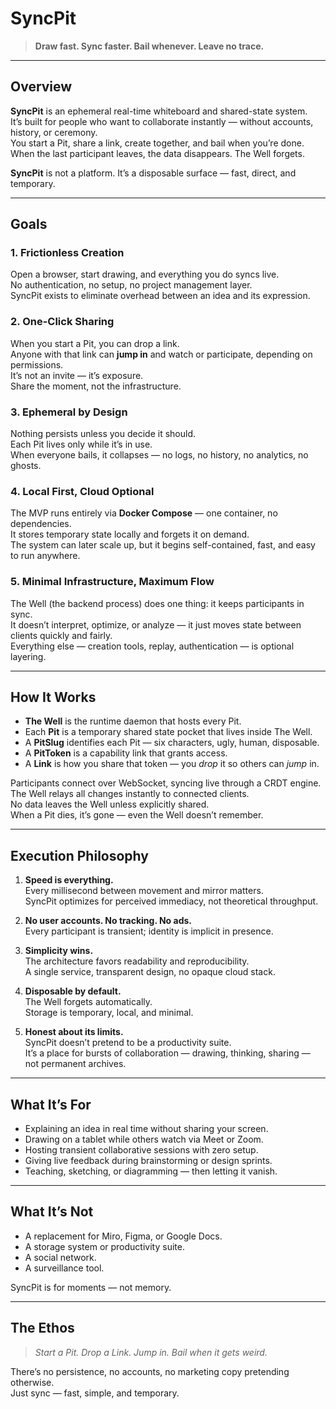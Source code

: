 # SyncPit

> **Draw fast. Sync faster. Bail whenever. Leave no trace.**

---

## Overview

**SyncPit** is an ephemeral real-time whiteboard and shared-state system.  
It’s built for people who want to collaborate instantly — without accounts, history, or ceremony.  
You start a Pit, share a link, create together, and bail when you’re done.  
When the last participant leaves, the data disappears. The Well forgets.

**SyncPit** is not a platform. It’s a disposable surface — fast, direct, and temporary.

---

## Goals

### 1. Frictionless Creation
Open a browser, start drawing, and everything you do syncs live.  
No authentication, no setup, no project management layer.  
SyncPit exists to eliminate overhead between an idea and its expression.

### 2. One-Click Sharing
When you start a Pit, you can drop a link.  
Anyone with that link can **jump in** and watch or participate, depending on permissions.  
It’s not an invite — it’s exposure.  
Share the moment, not the infrastructure.

### 3. Ephemeral by Design
Nothing persists unless you decide it should.  
Each Pit lives only while it’s in use.  
When everyone bails, it collapses — no logs, no history, no analytics, no ghosts.

### 4. Local First, Cloud Optional
The MVP runs entirely via **Docker Compose** — one container, no dependencies.  
It stores temporary state locally and forgets it on demand.  
The system can later scale up, but it begins self-contained, fast, and easy to run anywhere.

### 5. Minimal Infrastructure, Maximum Flow
The Well (the backend process) does one thing: it keeps participants in sync.  
It doesn’t interpret, optimize, or analyze — it just moves state between clients quickly and fairly.  
Everything else — creation tools, replay, authentication — is optional layering.

---

## How It Works

- **The Well** is the runtime daemon that hosts every Pit.  
- Each **Pit** is a temporary shared state pocket that lives inside The Well.  
- A **PitSlug** identifies each Pit — six characters, ugly, human, disposable.  
- A **PitToken** is a capability link that grants access.  
- A **Link** is how you share that token — you _drop_ it so others can _jump_ in.

Participants connect over WebSocket, syncing live through a CRDT engine.  
The Well relays all changes instantly to connected clients.  
No data leaves the Well unless explicitly shared.  
When a Pit dies, it’s gone — even the Well doesn’t remember.

---

## Execution Philosophy

1. **Speed is everything.**  
   Every millisecond between movement and mirror matters.  
   SyncPit optimizes for perceived immediacy, not theoretical throughput.

2. **No user accounts. No tracking. No ads.**  
   Every participant is transient; identity is implicit in presence.

3. **Simplicity wins.**  
   The architecture favors readability and reproducibility.  
   A single service, transparent design, no opaque cloud stack.

4. **Disposable by default.**  
   The Well forgets automatically.  
   Storage is temporary, local, and minimal.

5. **Honest about its limits.**  
   SyncPit doesn’t pretend to be a productivity suite.  
   It’s a place for bursts of collaboration — drawing, thinking, sharing — not permanent archives.

---

## What It’s For

- Explaining an idea in real time without sharing your screen.
- Drawing on a tablet while others watch via Meet or Zoom.
- Hosting transient collaborative sessions with zero setup.
- Giving live feedback during brainstorming or design sprints.
- Teaching, sketching, or diagramming — then letting it vanish.

---

## What It’s Not

- A replacement for Miro, Figma, or Google Docs.
- A storage system or productivity suite.
- A social network.
- A surveillance tool.

SyncPit is for moments — not memory.

---

## The Ethos

> _Start a Pit. Drop a Link. Jump in. Bail when it gets weird._

There’s no persistence, no accounts, no marketing copy pretending otherwise.  
Just sync — fast, simple, and temporary.